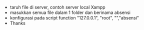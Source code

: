 - taruh file di server, contoh server local Xampp
- masukkan semua file dalam 1 folder dan berinama absensi
- konfigurasi pada script function "127.0.0.1", "root", "","absensi"
- Thanks
